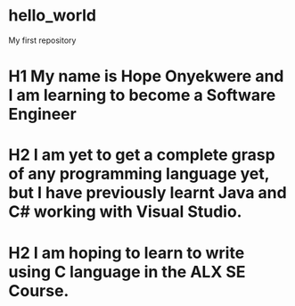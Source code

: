 # hello_world
My first repository
# H1 My name is Hope Onyekwere and I am learning to become a Software Engineer
# H2 I am yet to get a complete grasp of any programming language yet, but I have previously learnt Java and C# working with Visual Studio.
# H2 I am hoping to learn to write using C language in the ALX SE Course.
